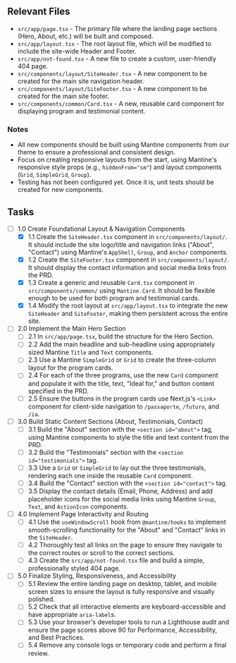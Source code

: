 ## Relevant Files

-   `src/app/page.tsx` - The primary file where the landing page sections (Hero, About, etc.) will be built and composed.
-   `src/app/layout.tsx` - The root layout file, which will be modified to include the site-wide Header and Footer.
-   `src/app/not-found.tsx` - A new file to create a custom, user-friendly 404 page.
-   `src/components/layout/SiteHeader.tsx` - A new component to be created for the main site navigation header.
-   `src/components/layout/SiteFooter.tsx` - A new component to be created for the main site footer.
-   `src/components/common/Card.tsx` - A new, reusable card component for displaying program and testimonial content.

### Notes

-   All new components should be built using Mantine components from our theme to ensure a professional and consistent design.
-   Focus on creating responsive layouts from the start, using Mantine's responsive style props (e.g., `hiddenFrom="sm"`) and layout components (`Grid`, `SimpleGrid`, `Group`).
-   Testing has not been configured yet. Once it is, unit tests should be created for new components.

## Tasks

-   [ ] 1.0 Create Foundational Layout & Navigation Components
    -   [x] 1.1 Create the `SiteHeader.tsx` component in `src/components/layout/`. It should include the site logo/title and navigation links ("About", "Contact") using Mantine's `AppShell`, `Group`, and `Anchor` components.
    -   [x] 1.2 Create the `SiteFooter.tsx` component in `src/components/layout/`. It should display the contact information and social media links from the PRD.
    -   [x] 1.3 Create a generic and reusable `Card.tsx` component in `src/components/common/` using `Mantine.Card`. It should be flexible enough to be used for both program and testimonial cards.
    -   [x] 1.4 Modify the root layout at `src/app/layout.tsx` to integrate the new `SiteHeader` and `SiteFooter`, making them persistent across the entire site.
-   [ ] 2.0 Implement the Main Hero Section
    -   [ ] 2.1 In `src/app/page.tsx`, build the structure for the Hero Section.
    -   [ ] 2.2 Add the main headline and sub-headline using appropriately sized Mantine `Title` and `Text` components.
    -   [ ] 2.3 Use a Mantine `SimpleGrid` or `Grid` to create the three-column layout for the program cards.
    -   [ ] 2.4 For each of the three programs, use the new `Card` component and populate it with the title, text, "Ideal for," and button content specified in the PRD.
    -   [ ] 2.5 Ensure the buttons in the program cards use Next.js's `<Link>` component for client-side navigation to `/passaporte`, `/futuro`, and `/ia`.
-   [ ] 3.0 Build Static Content Sections (About, Testimonials, Contact)
    -   [ ] 3.1 Build the "About" section with the `<section id="about">` tag, using Mantine components to style the title and text content from the PRD.
    -   [ ] 3.2 Build the "Testimonials" section with the `<section id="testimonials">` tag.
    -   [ ] 3.3 Use a `Grid` or `SimpleGrid` to lay out the three testimonials, rendering each one inside the reusable `Card` component.
    -   [ ] 3.4 Build the "Contact" section with the `<section id="contact">` tag.
    -   [ ] 3.5 Display the contact details (Email, Phone, Address) and add placeholder icons for the social media links using Mantine `Group`, `Text`, and `ActionIcon` components.
-   [ ] 4.0 Implement Page Interactivity and Routing
    -   [ ] 4.1 Use the `useWindowScroll` hook from `@mantine/hooks` to implement smooth-scrolling functionality for the "About" and "Contact" links in the `SiteHeader`.
    -   [ ] 4.2 Thoroughly test all links on the page to ensure they navigate to the correct routes or scroll to the correct sections.
    -   [ ] 4.3 Create the `src/app/not-found.tsx` file and build a simple, professionally styled 404 page.
-   [ ] 5.0 Finalize Styling, Responsiveness, and Accessibility
    -   [ ] 5.1 Review the entire landing page on desktop, tablet, and mobile screen sizes to ensure the layout is fully responsive and visually polished.
    -   [ ] 5.2 Check that all interactive elements are keyboard-accessible and have appropriate `aria-label`s.
    -   [ ] 5.3 Use your browser's developer tools to run a Lighthouse audit and ensure the page scores above 90 for Performance, Accessibility, and Best Practices.
    -   [ ] 5.4 Remove any console logs or temporary code and perform a final review.
